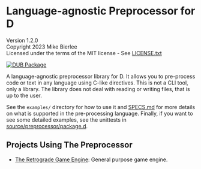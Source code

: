 # Language-agnostic Preprocessor for D

Version 1.2.0  
Copyright 2023 Mike Bierlee  
Licensed under the terms of the MIT license - See [LICENSE.txt](LICENSE.txt)

[![DUB Package](https://img.shields.io/dub/v/preprocessor.svg)](https://code.dlang.org/packages/preprocessor)

A language-agnostic preprocessor library for D. It allows you to pre-process code or text in any language using C-like directives. This is not a CLI tool, only a library. The library does not deal with reading or writing files, that is up to the user. 

See the `examples/` directory for how to use it and [SPECS.md](SPECS.md) for more details on what is supported in the pre-processing language. Finally, if you want to see some detailed examples, see the unittests in [source/preprocessor/package.d](package.d).

## Projects Using The Preprocessor

- [The Retrograde Game Engine](https://github.com/mbierlee/retrograde): General purpose game engine.
